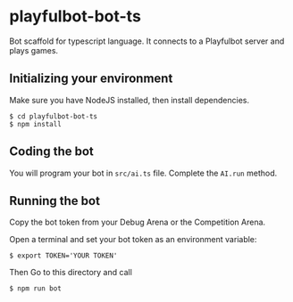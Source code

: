 playfulbot-bot-ts
=================

Bot scaffold for typescript language.
It connects to a Playfulbot server and plays games.

Initializing your environment
-----------------------------

Make sure you have NodeJS installed, then install dependencies.
```shell
$ cd playfulbot-bot-ts
$ npm install
```

Coding the bot
--------------

You will program your bot in `src/ai.ts` file. Complete the `AI.run` method.

Running the bot
---------------

Copy the bot token from your Debug Arena or the Competition Arena.

Open a terminal and set your bot token as an environment variable:

```shell
$ export TOKEN='YOUR TOKEN'
```

Then Go to this directory and call

```shell
$ npm run bot
```
